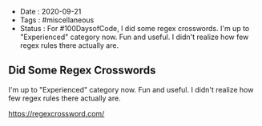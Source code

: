 - Date : 2020-09-21
- Tags : #miscellaneous
- Status : For #100DaysofCode, I did some regex crosswords. I'm up to "Experienced" category now. Fun and useful. I didn't realize how few regex rules there actually are.

## Did Some Regex Crosswords

I'm up to "Experienced" category now. Fun and useful. I didn't realize how few regex rules there actually are.

https://regexcrossword.com/

